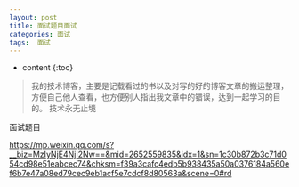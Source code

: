 ```yaml
---
layout: post
title: 面试题目面试
categories: 面试
tags:  面试
---
```


* content
{:toc}

> 我的技术博客，主要是记载看过的书以及对写的好的博客文章的搬运整理，方便自己他人查看，也方便别人指出我文章中的错误，达到一起学习的目的。
> 技术永无止境


 面试题目

https://mp.weixin.qq.com/s?__biz=MzIyNjE4NjI2Nw==&mid=2652559835&idx=1&sn=1c30b872b3c71d054cd98e51eabcec74&chksm=f39a3cafc4edb5b938435a50a0376184a560ef6b7e47a08ed79cec9eb1acf5e7cdcf8d80563a&scene=0#rd

